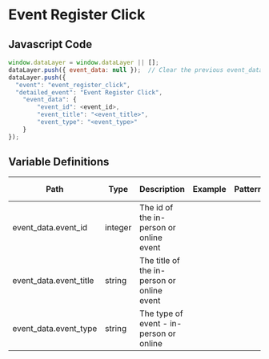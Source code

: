 # Event Register Click

### 

## Javascript Code
```js
window.dataLayer = window.dataLayer || [];
dataLayer.push({ event_data: null });  // Clear the previous event_data object.
dataLayer.push({
  "event": "event_register_click",
  "detailed_event": "Event Register Click",
    "event_data": {
        "event_id": <event_id>,
        "event_title": "<event_title>",
        "event_type": "<event_type>"
    }
});
```

## Variable Definitions

|Path|Type|Description|Example|Pattern|Min Length|Max Length|Minimum|Maximum|Multiple Of|
| --- | --- | --- | --- | --- | --- | --- | --- | --- | --- |
|event_data.event_id|integer|The id of the in-person or online event||||||||
|event_data.event_title|string|The title of the in-person or online event||||||||
|event_data.event_type|string|The type of event - in-person or online||||||||




